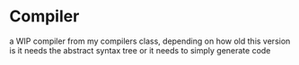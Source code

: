 # Compiler

a WIP compiler from my compilers class, depending on how old this version is it needs the abstract syntax tree or it needs to simply generate code
